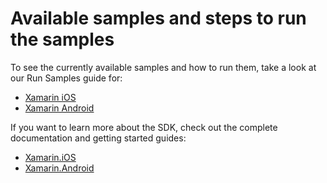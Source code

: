 # Available samples and steps to run the samples

To see the currently available samples and how to run them, take a look at our Run Samples guide for:
  - [Xamarin iOS](https://docs.scandit.com/data-capture-sdk/xamarin.ios/samples/run-samples.html)
  - [Xamarin Android](https://docs.scandit.com/data-capture-sdk/xamarin.android/samples/run-samples.html)

If you want to learn more about the SDK, check out the complete documentation and getting started guides:
  - [Xamarin.iOS](https://docs.scandit.com/data-capture-sdk/xamarin.ios/)
  - [Xamarin.Android](https://docs.scandit.com/data-capture-sdk/xamarin.android/)
